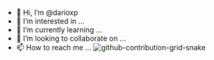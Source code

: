 - 👋 Hi, I’m @darioxp
- 👀 I’m interested in ...
- 🌱 I’m currently learning ...
- 💞️ I’m looking to collaborate on ...
- 📫 How to reach me ...
![github-contribution-grid-snake](https://user-images.githubusercontent.com/115436977/194789158-f0f8e6b4-4793-4ee1-b715-9f0f6b2ada38.svg)
